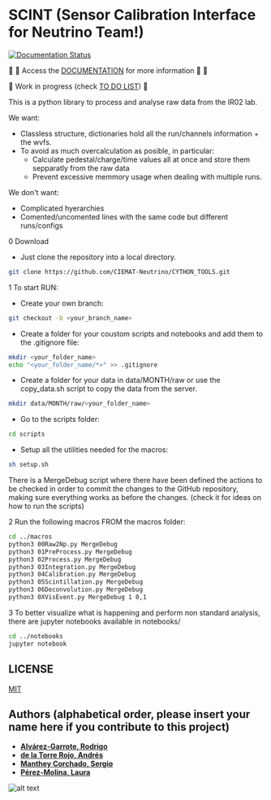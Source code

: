 # SCINT (Sensor Calibration Interface for Neutrino Team!)

[![Documentation Status](https://readthedocs.org/projects/cython-tools/badge/?version=latest)](https://cython-tools.readthedocs.io/en/latest/?badge=latest)

:book: :page_with_curl: Access the [DOCUMENTATION](https://cython-tools.readthedocs.io/en/latest/) for more information :page_with_curl: :book:

:construction:
Work in progress (check [TO DO LIST](https://github.com/CIEMAT-Neutrino/CYTHON_TOOLS/blob/main/To_Do.md))
:construction:

This is a python library to process and analyse raw data from the IR02 lab.

We want:

* Classless structure, dictionaries hold all the run/channels information + the wvfs.
* To avoid as much overcalculation as posible, in particular:
  * Calculate pedestal/charge/time values all at once and store them sepparatly from the raw data
  * Prevent excessive memmory usage when dealing with multiple runs.

We don't want:

* Complicated hyerarchies
* Comented/uncomented lines with the same code but different runs/configs

0 Download

* Just clone the repository into a local directory.

```bash
git clone https://github.com/CIEMAT-Neutrino/CYTHON_TOOLS.git 
```

1 To start RUN:

* Create your own branch:

```bash
git checkout -b <your_branch_name>
```

* Create a folder for your coustom scripts and notebooks and add them to the .gitignore file:

```bash
mkdir <your_folder_name>
echo "<your_folder_name/*>" >> .gitignore
```

* Create a folder for your data in data/MONTH/raw or use the copy_data.sh script to copy the data from the server.

```bash
mkdir data/MONTH/raw/<your_folder_name>
```

* Go to the scripts folder:
  
```bash
cd scripts
```

* Setup all the utilities needed for the macros:

```bash
sh setup.sh 
```

There is a MergeDebug script where there have been defined the actions to be checked in order to commit the changes to the GitHub repository, making sure everything works as before the changes. (check it for ideas on how to run the scripts)

2 Run the following macros FROM the macros folder:

```bash
cd ../macros
python3 00Raw2Np.py MergeDebug
python3 01PreProcess.py MergeDebug 
python3 02Process.py MergeDebug
python3 03Integration.py MergeDebug
python3 04Calibration.py MergeDebug
python3 05Scintillation.py MergeDebug
python3 06Deconvolution.py MergeDebug
python3 0XVisEvent.py MergeDebug 1 0,1
```

3 To better visualize what is happening and perform non standard analysis, there are jupyter notebooks available in notebooks/

```bash
cd ../notebooks
jupyter notebook
```

## LICENSE
[MIT](https://choosealicense.com/licenses/mit/)

## Authors (alphabetical order, please insert your name here if you contribute to this project)

* [**Alvárez-Garrote, Rodrigo**](https://github.com/LauPM)
* [**de la Torre Rojo, Andrés**](https://github.com/andtorre)
* [**Manthey Corchado, Sergio**](https://github.com/mantheys)
* [**Pérez-Molina, Laura**](https://github.com/rodralva)

![alt text](https://i.imgflip.com/72cpdl.jpg)
